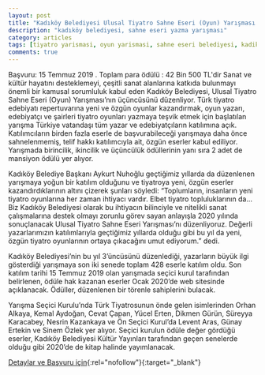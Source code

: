 ```yaml
---
layout: post
title: "Kadıköy Belediyesi Ulusal Tiyatro Sahne Eseri (Oyun) Yarışması 2020"
description: "kadıköy belediyesi, sahne eseri yazma yarışması"
category: articles
tags: [tiyatro yarismasi, oyun yarismasi, sahne eseri belediyesi, kadikoy belediyesi]
comments: true
---
```


Başvuru: 15 Temmuz 2019 . Toplam para ödülü : 42 Bin 500 TL'dir
Sanat ve kültür hayatını desteklemeyi, çeşitli sanat alanlarına katkıda bulunmayı önemli bir kamusal sorumluluk kabul eden Kadıköy Belediyesi, Ulusal Tiyatro Sahne Eseri (Oyun) Yarışması’nın üçüncüsünü düzenliyor. Türk tiyatro edebiyatı repertuvarına yeni ve özgün oyunlar kazandırmak, oyun yazarı, edebiyatçı ve şairleri tiyatro oyunları yazmaya teşvik etmek için başlatılan yarışma Türkiye vatandaşı tüm yazar ve edebiyatçıların katılımına açık. Katılımcıların birden fazla eserle de başvurabileceği yarışmaya daha önce sahnelenmemiş, telif hakkı katılımcıyla ait, özgün eserler kabul ediliyor. Yarışmada birincilik, ikincilik ve üçüncülük ödüllerinin yanı sıra 2 adet de mansiyon ödülü yer alıyor.

Kadıköy Belediye Başkanı Aykurt Nuhoğlu geçtiğimiz yıllarda da düzenlenen yarışmaya yoğun bir katılım olduğunu ve tiyatroya yeni, özgün eserler kazandırdıklarının altını çizerek şunları söyledi:  “Toplumların, insanların yeni tiyatro oyunlarına her zaman ihtiyacı vardır. Elbet tiyatro topluluklarının da... Biz Kadıköy Belediyesi olarak bu ihtiyacın bilinciyle ve nitelikli sanat çalışmalarına destek olmayı zorunlu görev sayan anlayışla 2020 yılında sonuçlanacak Ulusal Tiyatro Sahne Eseri Yarışması’nı düzenliyoruz. Değerli yazarlarımızın katılımlarıyla geçtiğimiz yıllarda olduğu gibi bu yıl da yeni, özgün tiyatro oyunlarının ortaya çıkacağını umut ediyorum.” dedi.

Kadıköy Belediyesi’nin bu yıl 3’üncüsünü düzenlediği,  yazarların büyük ilgi gösterdiği yarışmaya son iki senede toplam 428 eserle katılım oldu. Son katılım tarihi 15 Temmuz 2019 olan yarışmada seçici kurul tarafından belirlenen, ödüle hak kazanan eserler Ocak 2020’de web sitesinde açıklanacak. Ödüller, düzenlenen bir törenle sahiplerini bulacak.

Yarışma Seçici Kurulu’nda Türk Tiyatrosunun önde gelen isimlerinden Orhan Alkaya, Kemal Aydoğan, Cevat Çapan, Yücel Erten, Dikmen Gürün, Süreyya Karacabey, Nesrin Kazankaya  ve Ön Seçici Kurul’da Levent Aras, Günay Ertekin ve Sinem Özlek yer alıyor. Seçici kurulun ödüle değer gördüğü eserler, Kadıköy Belediyesi Kültür Yayınları tarafından geçen senelerde olduğu gibi 2020’de de kitap halinde yayımlanacak.

[Detaylar ve Başvuru için](http://www.tiyatroyarismasi.kadikoy.bel.tr/?utm_source=edebiyatyarismalari.com&utm_medium=affiliate){:rel="nofollow"}{:target="_blank"}